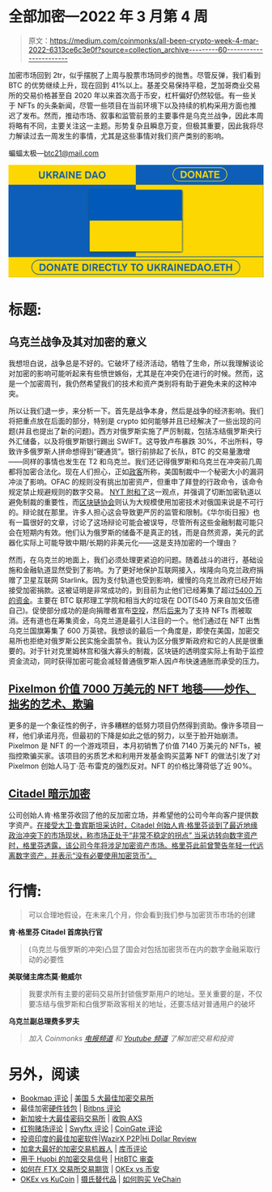 # 全部加密—2022 年 3 月第 4 周

> 原文：<https://medium.com/coinmonks/all-been-crypto-week-4-mar-2022-6313ce6c3e0f?source=collection_archive---------60----------------------->

加密市场回到 2tr，似乎摆脱了上周与股票市场同步的抛售。尽管反弹，我们看到 BTC 的优势继续上升，现在回到 41%以上。基差交易保持平稳，芝加哥商业交易所的交易价格甚至自 2020 年以来首次高于币安，杠杆偏好仍然较低。有一些关于 NFTs 的头条新闻，尽管一些项目在当前环境下以及持续的机构采用方面也推迟了发布。然而，推动市场、叙事和监管前景的主要事件是乌克兰战争，因此本周将略有不同，主要关注这一主题。形势复杂且瞬息万变，但极其重要，因此我将尽力解读过去一周发生的事情，尤其是这些事情对我们资产类别的影响。

蝙蝠太极—[btc21@mail.com](mailto:btc21@mail.com)

![](img/3a70e7edf099bdba36e1d64aefb92a6f.png)

# 标题:

## 乌克兰战争及其对加密的意义

我想坦白说，战争总是不好的。它破坏了经济活动，牺牲了生命，所以我理解谈论对加密的影响可能听起来有些愤世嫉俗，尤其是在冲突仍在进行的时候。然而，这是一个加密周刊，我仍然希望我们的技术和资产类别将有助于避免未来的这种冲突。

所以让我们退一步，来分析一下。首先是战争本身，然后是战争的经济影响。我们将把重点放在后面的部分，特别是 crypto 如何能够并且已经解决了一些出现的问题(并且也提出了新的问题)。西方对俄罗斯实施了严厉制裁，包括冻结俄罗斯央行外汇储备，以及将俄罗斯银行踢出 SWIFT。这导致卢布暴跌 30%，不出所料，导致许多俄罗斯人拼命想得到“硬通货”。银行前排起了长队，BTC 的交易量激增——同样的事情也发生在 T2 和乌克兰。我们还记得俄罗斯和乌克兰在冲突前几周都将加密合法化。现在人们担心，正如[政客](https://www.politico.com/news/2022/02/25/russia-crypto-sanctions-00011886?_amp=true)所称，美国制裁中一个秘密大小的漏洞冲淡了影响。OFAC 的规则没有挑出加密资产，但重申了拜登的行政命令，该命令规定禁止规避规则的数字交易。 [NYT 附和了](https://www.nytimes.com/2022/02/23/business/russia-sanctions-cryptocurrency.html)这一观点，并强调了切断加密轨道以避免制裁的重要性，而[区块链协会](https://cointelegraph.com/news/experts-reject-concerns-russia-will-use-crypto-to-bypass-sanctions-totally-unfounded)则认为大规模使用加密技术对俄国来说是不可行的。辩论就在那里。许多人担心这会导致更严厉的监管和限制。《华尔街日报》也有一篇很好的文章，讨论了这场辩论可能会被误导，尽管所有这些金融制裁可能只会在短期内有效。他们认为俄罗斯的储备不是真正的钱，而是自然资源，美元的武器化实际上可能导致中期/长期的非美元化——这是支持加密的一个理由？

然而，在乌克兰的地面上，我们必须处理更紧迫的问题。随着战斗的进行，基础设施和金融轨道显然受到了影响。为了更好地保护互联网接入，埃隆向乌克兰政府捐赠了卫星互联网 Starlink。因为支付轨道也受到影响，缓慢的乌克兰政府已经开始接受加密捐款。这被证明是非常成功的，到目前为止他们已经筹集了超过[5400 万的资金](https://www.cnbc.com/2022/03/03/ukraine-raises-54-million-as-bitcoin-donations-surge-amid-russian-war.html)。主要在 BTC 联邦理工学院和相当大的垃圾在 DOT(540 万来自加文伍德自己)。促使部分成功的是向捐赠者宣布[空投](https://fortune.com/2022/03/03/ukraine-nft-fundraising-crypto-airdrop/)，然后[后来](https://twitter.com/FedorovMykhailo/status/1499348177002151937?ref_src=twsrc%5Etfw%7Ctwcamp%5Etweetembed%7Ctwterm%5E1499348177002151937%7Ctwgr%5E%7Ctwcon%5Es1_&ref_url=https%3A%2F%2Fwww.bloomberg.com%2Fnews%2Farticles%2F2022-03-03%2Fukraine-cancels-planned-crypto-airdrop-rewards-for-donations)为了支持 NFTs 而被取消。还有道也在筹集资金，乌克兰道是最引人注目的一个。他们通过在 NFT 出售乌克兰国旗筹集了 600 万英镑。我想谈的最后一个角度是，即使在美国，加密交易所也拒绝对俄罗斯公民实施全面禁令。我认为区分俄罗斯政府和它的人民是很重要的。对于针对克里姆林宫和强大寡头的制裁，区块链的透明度实际上有助于监控资金流动，同时获得加密可能会减轻普通俄罗斯人因卢布快速通胀而承受的压力。

## [Pixelmon 价值 7000 万美元的 NFT 地毯——炒作、拙劣的艺术、欺骗](https://cryptobriefing.com/hype-bad-art-deception-pixelmons-70m-rug-unpacked/)

更多的是一个象征性的例子，许多糟糕的低努力项目仍然得到资助。像许多项目一样，他们承诺月亮，但最初的下降是如此之低的努力，以至于脸开始崩溃。Pixelmon 是 NFT 的一个游戏项目，本月初销售了价值 7140 万美元的 NFTs，被指控欺骗买家。该项目的劣质艺术和利用开发基金购买蓝筹 NFT 的做法引发了对 Pixelmon 创始人马丁·范·布雷克的强烈反对。NFT 的价格比薄荷低了近 90%。

## [Citadel 暗示加密](https://cointelegraph.com/news/billionaire-admits-he-was-wrong-about-bitcoin-as-citadel-looks-to-crypto-markets)

公司创始人肯·格里芬收回了他的反加密立场，并希望他的公司今年向客户提供数字资产。[在接受大卫·鲁宾斯坦采访时，Citadel 创始人肯·格里芬谈到了最近地缘政治冲突下的市场现状，称市场正处于“非常不稳定的拐点”
当采访转向数字资产时，格里芬透露，该公司今年将涉足加密资产市场。格里芬此前曾警告年轻一代远离数字资产，并表示“没有必要使用加密货币”。](https://www.bloomberg.com/news/articles/2022-03-01/what-citadel-s-ken-griffin-thinks-of-russia-ukraine-sanctions-markets-crypto)

# **行情:**

> 可以合理地假设，在未来几个月，你会看到我们参与加密货币市场的创建

**肯·格里芬 Citadel 首席执行官**

> (乌克兰与俄罗斯的冲突)凸显了国会对包括加密货币在内的数字金融采取行动的必要性

**美联储主席杰莫·鲍威尔**

> 我要求所有主要的密码交易所封锁俄罗斯用户的地址。至关重要的是，不仅要冻结与俄罗斯和白俄罗斯政客相关的地址，还要冻结对普通用户的破坏

**乌克兰副总理费多罗夫**

> *加入 Coinmonks* [*电报频道*](https://t.me/coincodecap) *和* [*Youtube 频道*](https://www.youtube.com/c/coinmonks/videos) *了解加密交易和投资*

# 另外，阅读

*   [Bookmap 评论](https://coincodecap.com/bookmap-review-2021-best-trading-software) | [美国 5 大最佳加密交易所](https://coincodecap.com/crypto-exchange-usa)
*   最佳加密[硬件钱包](/coinmonks/hardware-wallets-dfa1211730c6) | [Bitbns 评论](/coinmonks/bitbns-review-38256a07e161)
*   [新加坡十大最佳密码交易所](https://coincodecap.com/crypto-exchange-in-singapore) | [收购 AXS](https://coincodecap.com/buy-axs-token)
*   [红狗赌场评论](https://coincodecap.com/red-dog-casino-review) | [Swyftx 评论](https://coincodecap.com/swyftx-review) | [CoinGate 评论](https://coincodecap.com/coingate-review)
*   [投资印度的最佳加密软件](https://coincodecap.com/best-crypto-to-invest-in-india-in-2021)|[WazirX P2P](https://coincodecap.com/wazirx-p2p)|[Hi Dollar Review](https://coincodecap.com/hi-dollar-review)
*   [加拿大最好的加密交易机器人](https://coincodecap.com/5-best-crypto-trading-bots-in-canada) | [库币评论](https://coincodecap.com/kucoin-review)
*   [用于 Huobi 的加密交易信号](https://coincodecap.com/huobi-crypto-trading-signals) | [HitBTC 审查](/coinmonks/hitbtc-review-c5143c5d53c2)
*   [如何在 FTX 交易所交易期货](https://coincodecap.com/ftx-futures-trading) | [OKEx vs 币安](https://coincodecap.com/okex-vs-binance)
*   [OKEx vs KuCoin](https://coincodecap.com/okex-kucoin) | [摄氏替代品](https://coincodecap.com/celsius-alternatives) | [如何购买 VeChain](https://coincodecap.com/buy-vechain)